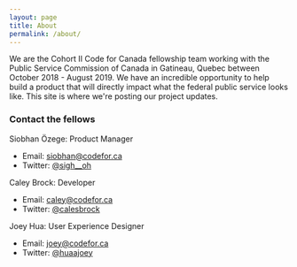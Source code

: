 ```yaml
---
layout: page
title: About
permalink: /about/
---
```


We are the Cohort II Code for Canada fellowship team working with the Public Service Commission of Canada in Gatineau, Quebec between October 2018 - August 2019. We have an incredible opportunity to help build a product that will directly impact what the federal public service looks like. This site is where we're posting our project updates.

### Contact the fellows

Siobhan Özege: Product Manager
 - Email: [siobhan@codefor.ca](mailto:siobhan@codefor.ca)
 - Twitter: [@sigh__oh](https://twitter.com/sigh__oh)

Caley Brock: Developer
 - Email: [caley@codefor.ca](mailto:caley@codefor.ca)
 - Twitter: [@calesbrock](https://twitter.com/calesbrock)

Joey Hua: User Experience Designer
 - Email: [joey@codefor.ca](mailto:joey@codefor.ca)
 - Twitter: [@huaajoey](https://twitter.com/huaajoey)